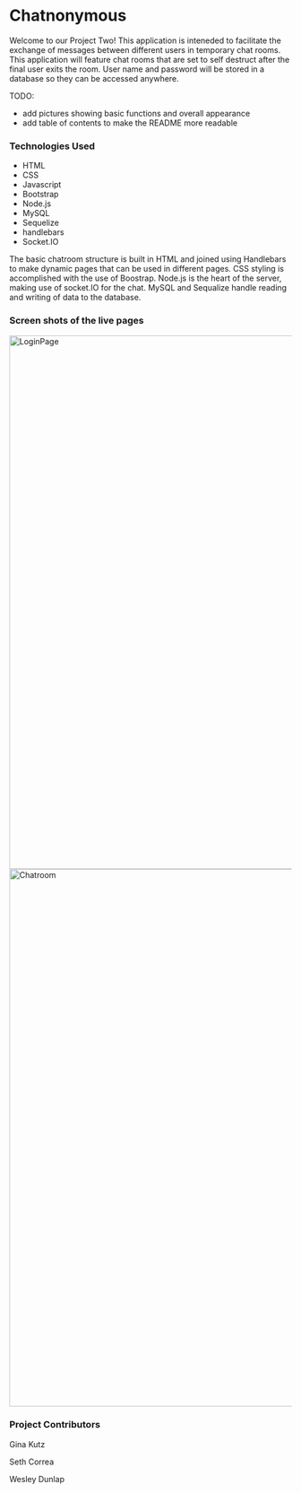 # Chatnonymous

Welcome to our Project Two! This application is inteneded to facilitate the exchange of messages between different users in temporary chat rooms. This application will feature chat rooms that are set to self destruct after the final user exits the room. User name and password will be stored in a database so they can be accessed anywhere.

TODO:

-   add pictures showing basic functions and overall appearance
-   add table of contents to make the README more readable

### Technologies Used

-   HTML
-   CSS
-   Javascript
-   Bootstrap
-   Node.js
-   MySQL
-   Sequelize
-   handlebars
-   Socket.IO

The basic chatroom structure is built in HTML and joined using Handlebars to make dynamic pages that can be used in different pages. CSS styling is accomplished with the use of Boostrap. Node.js is the heart of the server, making use of socket.IO for the chat. MySQL and Sequalize handle reading and writing of data to the database.

### Screen shots of the live pages
<img width="952" alt="LoginPage" src="https://github.com/wtdunlap/Chatnonymous/assets/148725514/e1673eaa-0ff5-4b24-af2e-e0f6cd49dfe3">

<img width="959" alt="Chatroom" src="https://github.com/wtdunlap/Chatnonymous/assets/148725514/acff9437-7c77-457a-a08e-409ad7e29276">




### Project Contributors


Gina Kutz

Seth Correa

Wesley Dunlap
